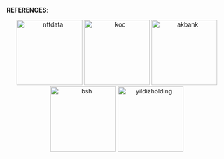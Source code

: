 
<!--
<p align="left"> 
    <img src="https://raw.githubusercontent.com/devicons/devicon/1119b9f84c0290e0f0b38982099a2bd027a48bf1/icons/html5/html5-original.svg" alt="html5" width="40" height="40"/>
     <img src="https://raw.githubusercontent.com/devicons/devicon/1119b9f84c0290e0f0b38982099a2bd027a48bf1/icons/css3/css3-original.svg" alt="css3" width="40" height="40"/> 
      <img src="https://raw.githubusercontent.com/devicons/devicon/master/icons/javascript/javascript-original.svg" alt="javascript" width="40" height="40"/>
     <img src="https://raw.githubusercontent.com/devicons/devicon/1119b9f84c0290e0f0b38982099a2bd027a48bf1/icons/typescript/typescript-original.svg" alt="typescript" width="40" height="40"/>
    <img src="https://raw.githubusercontent.com/devicons/devicon/1119b9f84c0290e0f0b38982099a2bd027a48bf1/icons/react/react-original.svg" alt="react" width="40" height="40"/>
    <img src="https://raw.githubusercontent.com/devicons/devicon/6910f0503efdd315c8f9b858234310c06e04d9c0/icons/nextjs/nextjs-original.svg" alt="nextjs" width="40" height="40"/>
    <img src="https://raw.githubusercontent.com/devicons/devicon/1119b9f84c0290e0f0b38982099a2bd027a48bf1/icons/redux/redux-original.svg" alt="redux" width="40" height="40"/> 
        <img src="https://raw.githubusercontent.com/devicons/devicon/6910f0503efdd315c8f9b858234310c06e04d9c0/icons/vitejs/vitejs-original.svg" alt="vite" width="40" height="40"/> 
      <img src="https://github.com/devicons/devicon/blob/master/icons/materialui/materialui-original.svg" alt="mui" width="40" height="40"/>
    <img src="https://raw.githubusercontent.com/devicons/devicon/6910f0503efdd315c8f9b858234310c06e04d9c0/icons/less/less-plain-wordmark.svg" alt="less" width="40" height="40"/>
     <img src="https://raw.githubusercontent.com/devicons/devicon/6910f0503efdd315c8f9b858234310c06e04d9c0/icons/antdesign/antdesign-original.svg" alt="antdesign" width="40" height="40"/> 
    <img src="https://github.com/devicons/devicon/blob/master/icons/sonarqube/sonarqube-plain-wordmark.svg" alt="sonarqube" width="40" height="40"/>
    <img src="https://www.vectorlogo.zone/logos/firebase/firebase-icon.svg" alt="firebase" width="40" height="40"/> 
   <img src="https://www.vectorlogo.zone/logos/getpostman/getpostman-icon.svg" alt="postman" width="40" height="40"/> 
    <img src="https://www.vectorlogo.zone/logos/git-scm/git-scm-icon.svg" alt="git" width="40" height="40"/> 
     <img src="https://raw.githubusercontent.com/devicons/devicon/6910f0503efdd315c8f9b858234310c06e04d9c0/icons/azure/azure-original-wordmark.svg" alt="azure" width="40" height="40"/> 
   <img src="https://raw.githubusercontent.com/devicons/devicon/6910f0503efdd315c8f9b858234310c06e04d9c0/icons/linux/linux-original.svg" alt="linux" width="40" height="40"/> 
    <img src="https://raw.githubusercontent.com/devicons/devicon/6910f0503efdd315c8f9b858234310c06e04d9c0/icons/docker/docker-original.svg" alt="docker" width="40" height="40"/>
       <img src="https://raw.githubusercontent.com/devicons/devicon/6910f0503efdd315c8f9b858234310c06e04d9c0/icons/jira/jira-original-wordmark.svg" alt="jira" width="40" height="40"/> 
                <img src="https://raw.githubusercontent.com/devicons/devicon/6910f0503efdd315c8f9b858234310c06e04d9c0/icons/swagger/swagger-original.svg" alt="jira" width="40" height="40"/> 


</p>

![Leetcode Stats](https://leetcard.jacoblin.cool/ismailhasir?border=0)
[![Anurag's GitHub stats](https://github-readme-stats.vercel.app/api?username=ismailhasir&theme=github_dark&hide_border=true&show_icons=true)](https://github.com/anuraghazra/github-readme-stats)
 ![Top Langs](https://github-readme-stats.vercel.app/api/top-langs/?username=ismailhasir&theme=github_dark&hide_border=true&show_icons=true&layout=compact)

 -->


**REFERENCES**:
<p align="center"> 
    <img src="https://media.licdn.com/dms/image/v2/D4E0BAQF4DZLU_vpdbg/company-logo_200_200/company-logo_200_200/0/1719829933436/ntt_data_business_solutions_logo?e=2147483647&v=beta&t=2CPdxlUpfFBwTlv1o-P9gvdk_brydjetR9SqqImXhsw" alt="nttdata" width="150" height="150"/>
    <img src="https://encrypted-tbn0.gstatic.com/images?q=tbn:ANd9GcQmXSAzK4GXg_IFEYMULozt-pLwF7x9fWpsKg&s" alt="koc" width="150" height="150"/> 
    <img src="https://logowik.com/content/uploads/images/akbank74378.logowik.com.webp" alt="akbank" width="150" height="150"/>
    <img src="https://bshtreats.co.uk/images/bsh-logo.jpg" alt="bsh" width="150" height="150"/>
    <img src="https://salesnetwork.net/cache/image/large/2023/03/3bdf73eed6fab723aa498f3a4543f0cd.jpg" alt="yildizholding" width="150" height="150"/>
   <!-- <img src="https://pbs.twimg.com/profile_images/1661984512115351554/AOyj5PKK_400x400.jpg" alt="haciismailogullari" width="150" height="150"/> -->

</p>
